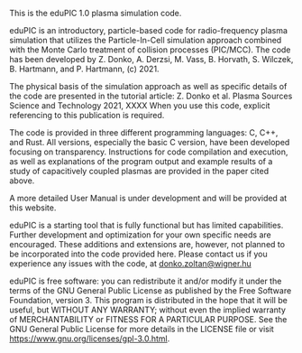 This is the eduPIC 1.0 plasma simulation code.

eduPIC is an introductory, particle-based code for radio-frequency plasma simulation that utilizes the Particle-In-Cell simulation approach combined with the Monte Carlo treatment of collision processes (PIC/MCC). The code has been developed by Z. Donko, A. Derzsi, M. Vass, B. Horvath, S. Wilczek, B. Hartmann, and P. Hartmann, (c) 2021.

The physical basis of the simulation approach as well as specific details of the code are presented in the tutorial article: Z. Donko et al. Plasma Sources Science and Technology 2021, XXXX When you use this code, explicit referencing to this publication is required.

The code is provided in three different programming languages: C, C++, and Rust. All versions, especially the basic C version, have been developed focusing on transparency. Instructions for code compilation and execution, as well as explanations of the program output and example results of a study of capacitively coupled plasmas are provided in the paper cited above. 

A more detailed User Manual is under development and will be provided at this website.

eduPIC is a starting tool that is fully functional but has limited capabilities. Further development and optimization for your own specific needs are encouraged. These additions and extensions are, however, not planned to be incorporated into the code provided here. Please contact us if you experience any issues with the code, at donko.zoltan@wigner.hu

eduPIC is free software: you can redistribute it and/or modify it under the terms of the GNU General Public License as published by the Free Software Foundation, version 3.  This program is distributed in the hope that it will be useful, but WITHOUT ANY WARRANTY; without even the implied warranty of MERCHANTABILITY or FITNESS FOR A PARTICULAR PURPOSE.  See the GNU General Public License for more details in the LICENSE file or visit https://www.gnu.org/licenses/gpl-3.0.html. 
